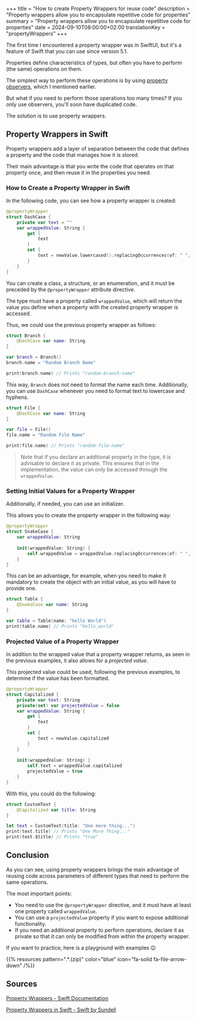 +++
title = "How to create Property Wrappers for reuse code"
description = "Property wrappers allow you to encapsulate repetitive code for properties"
summary = "Property wrappers allow you to encapsulate repetitive code for properties"
date = 2024-09-10T08:00:00+02:00
translationKey = "propertyWrappers"
+++

The first time I encountered a property wrapper was in SwiftUI, but it's a feature of Swift that you can use since version 5.1.

Properties define characteristics of types, but often you have to perform (the same) operations on them.

The simplest way to perform these operations is by using [property observers](../properties-swift#property-observers), which I mentioned earlier.

But what if you need to perform those operations too many times? If you only use observers, you'll soon have duplicated code.

The solution is to use property wrappers.

## Property Wrappers in Swift

Property wrappers add a layer of separation between the code that defines a property and the code that manages how it is stored.

Their main advantage is that you write the code that operates on that property once, and then reuse it in the properties you need.

### How to Create a Property Wrapper in Swift

In the following code, you can see how a property wrapper is created:

```swift
@propertyWrapper
struct DashCase {
    private var text = ""
    var wrappedValue: String {
        get {
            text
        }
        set {
            text = newValue.lowercased().replacingOccurrences(of: " ", with: "-")
        }
    }
}
```

You can create a class, a structure, or an enumeration, and it must be preceded by the `@propertyWrapper` attribute directive.

The type must have a property called `wrappedValue`, which will return the value you define when a property with the created property wrapper is accessed.

Thus, we could use the previous property wrapper as follows:

```swift
struct Branch {
    @DashCase var name: String
}

var branch = Branch()
branch.name = "Random Branch Name"

print(branch.name) // Prints "random-branch-name"
```

This way, `Branch` does not need to format the name each time. Additionally, you can use `DashCase` whenever you need to format text to lowercase and hyphens.

```swift
struct File {
    @DashCase var name: String
}

var file = File()
file.name = "Random File Name"

print(file.name) // Prints "random-file-name"
```

> Note that if you declare an additional property in the type, it is advisable to declare it as private. This ensures that in the implementation, the value can only be accessed through the `wrappedValue`.

### Setting Initial Values for a Property Wrapper

Additionally, if needed, you can use an initializer.

This allows you to create the property wrapper in the following way:

```swift
@propertyWrapper
struct SnakeCase {
    var wrappedValue: String
    
    init(wrappedValue: String) {
        self.wrappedValue = wrappedValue.replacingOccurrences(of: " ", with: "_").lowercased()
    }
}
```

This can be an advantage, for example, when you need to make it mandatory to create the object with an initial value, as you will have to provide one.

```swift
struct Table {
    @SnakeCase var name: String
}

var table = Table(name: "hello World")
print(table.name) // Prints "hello_world"
```

### Projected Value of a Property Wrapper

In addition to the wrapped value that a property wrapper returns, as seen in the previous examples, it also allows for a *projected value*.

This projected value could be used, following the previous examples, to determine if the value has been formatted.

```swift
@propertyWrapper
struct Capitalized {
    private var text: String
    private(set) var projectedValue = false
    var wrappedValue: String {
        get {
            text
        }
        set {
            text = newValue.capitalized
        }
    }
    
    init(wrappedValue: String) {
        self.text = wrappedValue.capitalized
        projectedValue = true
    }
}
```

With this, you could do the following:

```swift
struct CustomText {
    @Capitalized var title: String
}

let text = CustomText(title: "One more thing...")
print(text.title) // Prints "One More Thing..."
print(text.$title) // Prints "true"
```

## Conclusion

As you can see, using property wrappers brings the main advantage of reusing code across parameters of different types that need to perform the same operations.

The most important points:

- You need to use the `@propertyWrapper` directive, and it must have at least one property called `wrappedValue`.
- You can use a `projectedValue` property if you want to expose additional functionality.
- If you need an additional property to perform operations, declare it as private so that it can only be modified from within the property wrapper.

If you want to practice, here is a playground with examples 😉

{{% resources pattern=".*\.(zip)" color="blue" icon="fa-solid fa-file-arrow-down" /%}}

## Sources

[Property Wrappers - Swift Documentation](https://docs.swift.org/swift-book/documentation/the-swift-programming-language/properties/#Property-Wrappers)

[Property Wrappers in Swift - Swift by Sundell](https://www.swiftbysundell.com/articles/property-wrappers-in-swift/)